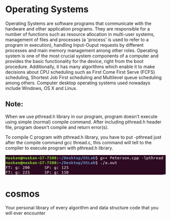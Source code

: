 # Operating Systems
Operating Systems are software programs that communicate with the hardware and other application programs. They are responsible for a number of functions such as resource allocation in multi-user systems, management of files and processes (a 'process' is used to refer to a program in execution), handling Input-Ouput requests by different processes and main memory management among other roles. Operating system is one of the most crucial system components of a computer and provides the basic functionality for the device, right from the boot procedure. Additionally, it has many algorithms which enable it to make decisions about CPU scheduling such as First Come First Serve (FCFS) scheduling, Shortest Job First scheduling and Multilevel queue scheduling among others.
Computer desktop operating systems used nowadays include Windows, OS X and Linux. 

## Note:
When we use pthread.h library in our program, program doesn't execute using simple (normal) compile command. After including pthread.h header file, program doesn't compile and return error(s).

To compile C program with pthread.h library, you have to put -pthread just after the compile command gcc thread.c, this command will tell to the compiler to execute program with pthread.h library.


![Compiling code with pthread library](Imgs/RunningPthread.png)



# cosmos
Your personal library of every algorithm and data structure code that you will ever encounter
